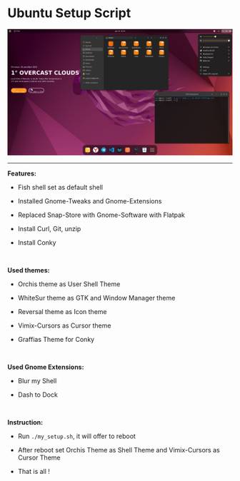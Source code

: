 # Ubuntu Setup Script

![](/img/desktop.png)

---

**Features:**

* Fish shell set as default shell

* Installed Gnome-Tweaks and Gnome-Extensions

* Replaced Snap-Store with Gnome-Software with Flatpak

* Install Curl, Git, unzip

* Install Conky

<br>

**Used themes:**

* Orchis theme as User Shell Theme

* WhiteSur theme as GTK and Window Manager theme

* Reversal theme as Icon theme

* Vimix-Cursors as Cursor theme
  
* Graffias Theme for Conky

<br>

**Used Gnome Extensions:**

* Blur my Shell

* Dash to Dock

<br>

**Instruction:**

* Run `./my_setup.sh`, it will offer to reboot

* After reboot set Orchis Theme as Shell Theme and Vimix-Cursors as Cursor Theme

* That is all !

